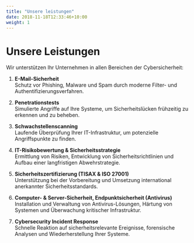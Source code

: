 ```yaml
---
title: "Unsere leistungen"
date: 2018-11-18T12:33:46+10:00
weight: 1
---
```

# Unsere Leistungen


Wir unterstützen Ihr Unternehmen in allen Bereichen der Cybersicherheit:

1. **E-Mail-Sicherheit**  
   Schutz vor Phishing, Malware und Spam durch moderne Filter- und Authentifizierungsverfahren.

2. **Penetrationstests**  
   Simulierte Angriffe auf Ihre Systeme, um Sicherheitslücken frühzeitig zu erkennen und zu beheben.

3. **Schwachstellenscanning**  
   Laufende Überprüfung Ihrer IT-Infrastruktur, um potenzielle Angriffspunkte zu finden.

4. **IT-Risikobewertung & Sicherheitsstrategie**  
   Ermittlung von Risiken, Entwicklung von Sicherheitsrichtlinien und Aufbau einer langfristigen Abwehrstrategie.

5. **Sicherheitszertifizierung (TISAX & ISO 27001)**  
   Unterstützung bei der Vorbereitung und Umsetzung international anerkannter Sicherheitsstandards.

6. **Computer- & Server-Sicherheit, Endpunktsicherheit (Antivirus)**  
   Installation und Verwaltung von Antivirus-Lösungen, Härtung von Systemen und Überwachung kritischer Infrastruktur.

7. **Cybersecurity Incident Response**  
   Schnelle Reaktion auf sicherheitsrelevante Ereignisse, forensische Analysen und Wiederherstellung Ihrer Systeme.
